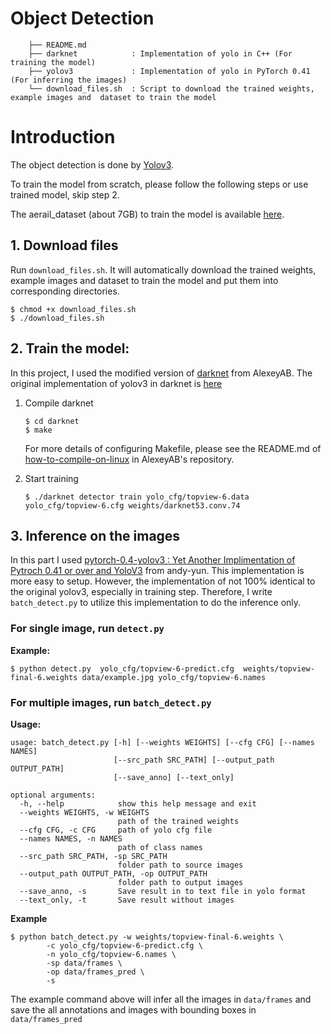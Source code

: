 # Object Detection

```
    ├── README.md
    ├── darknet            : Implementation of yolo in C++ (For training the model)
    ├── yolov3             : Implementation of yolo in PyTorch 0.41 (For inferring the images)
    └── download_files.sh  : Script to download the trained weights, example images and  dataset to train the model
```

# Introduction

The object detection is done by [Yolov3](https://pjreddie.com/darknet/yolo/). 

To train the model from scratch, please follow the following steps or use trained model, skip step 2. 

The aerail_dataset (about 7GB) to train the model is available [here](https://drive.google.com/open?id=1rUcUKc8Vgs8wERgDnG1FfHHDl8Q7hu-I).


## 1. Download files
Run `download_files.sh`. It will automatically download the trained weights, example images and  dataset to train the model and put them into corresponding directories.

```
$ chmod +x download_files.sh
$ ./download_files.sh 
```
## 2. Train the model:

In this project, I used the modified version of [darknet](https://github.com/AlexeyAB/darknet) from AlexeyAB. The original implementation of yolov3 in darknet is [here](https://github.com/pjreddie/darknet)

1. Compile darknet
   ```
   $ cd darknet
   $ make
   ```
   For more details of configuring Makefile, please see the README.md of [how-to-compile-on-linux](https://github.com/AlexeyAB/darknet#how-to-compile-on-linux) in AlexeyAB's repository.

2. Start training
    ```
    $ ./darknet detector train yolo_cfg/topview-6.data yolo_cfg/topview-6.cfg weights/darknet53.conv.74
    ```
## 3. Inference on the images

In this part I used [pytorch-0.4-yolov3 : Yet Another Implimentation of Pytroch 0.41 or over and YoloV3](https://github.com/andy-yun/pytorch-0.4-yolov3) from andy-yun. This implementation is more easy to setup. However, the implementation of not 100% identical to the original yolov3, especially in training step. Therefore, I write `batch_detect.py` to utilize this implementation to do the inference only.

### For single image, run `detect.py`

**Example:**
```
$ python detect.py  yolo_cfg/topview-6-predict.cfg  weights/topview-final-6.weights data/example.jpg yolo_cfg/topview-6.names  
```
 

### For multiple images, run `batch_detect.py`

**Usage:**
```
usage: batch_detect.py [-h] [--weights WEIGHTS] [--cfg CFG] [--names NAMES]
                       [--src_path SRC_PATH] [--output_path OUTPUT_PATH]
                       [--save_anno] [--text_only]

optional arguments:
  -h, --help            show this help message and exit
  --weights WEIGHTS, -w WEIGHTS
                        path of the trained weights
  --cfg CFG, -c CFG     path of yolo cfg file
  --names NAMES, -n NAMES
                        path of class names
  --src_path SRC_PATH, -sp SRC_PATH
                        folder path to source images
  --output_path OUTPUT_PATH, -op OUTPUT_PATH
                        folder path to output images
  --save_anno, -s       Save result in to text file in yolo format
  --text_only, -t       Save result without images

```

**Example**
```
$ python batch_detect.py -w weights/topview-final-6.weights \
        -c yolo_cfg/topview-6-predict.cfg \
        -n yolo_cfg/topview-6.names \
        -sp data/frames \
        -op data/frames_pred \
        -s 
```
The example command above will infer all the images in `data/frames` and save the all annotations and images with bounding boxes in `data/frames_pred`



   











